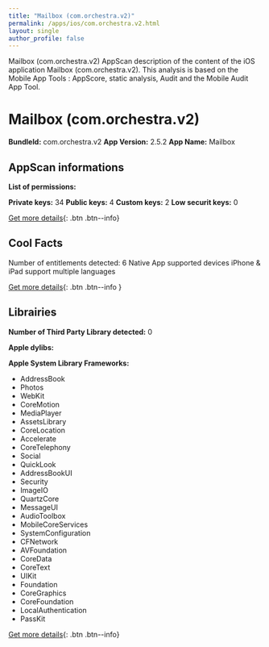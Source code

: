 ```yaml
---
title: "Mailbox (com.orchestra.v2)"
permalink: /apps/ios/com.orchestra.v2.html
layout: single
author_profile: false
---
```

Mailbox (com.orchestra.v2) AppScan description of the content of the iOS application Mailbox (com.orchestra.v2). This analysis is based on the Mobile App Tools : AppScore, static analysis, Audit and the Mobile Audit App Tool.

# Mailbox (com.orchestra.v2)

**BundleId:** com.orchestra.v2
**App Version:** 2.5.2
**App Name:** Mailbox


## AppScan informations 

**List of permissions:** 
  
  
**Private keys:** 34
**Public keys:** 4
**Custom keys:** 2
**Low securit keys:** 0
  
[Get more details](/pricing.html){: .btn .btn--info}

## Cool Facts

Number of entitlements detected: 6
Native App
supported devices iPhone & iPad
support multiple languages
  
[Get more details](/pricing.html){: .btn .btn--info }

## Librairies 
**Number of Third Party Library detected:** 0


**Apple dylibs:**


**Apple System Library Frameworks:**
- AddressBook
- Photos
- WebKit
- CoreMotion
- MediaPlayer
- AssetsLibrary
- CoreLocation
- Accelerate
- CoreTelephony
- Social
- QuickLook
- AddressBookUI
- Security
- ImageIO
- QuartzCore
- MessageUI
- AudioToolbox
- MobileCoreServices
- SystemConfiguration
- CFNetwork
- AVFoundation
- CoreData
- CoreText
- UIKit
- Foundation
- CoreGraphics
- CoreFoundation
- LocalAuthentication
- PassKit


  
[Get more details](/pricing.html){: .btn .btn--info}

